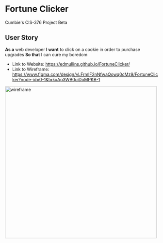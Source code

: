# **Fortune Clicker**
Cumbie's CIS-376 Project Beta

## User Story
**As a** web developer
**I want** to click on a cookie in order to purchase upgrades
**So that** I can cure my boredom

* Link to Website: 
https://edmullins.github.io/FortuneClicker/
* Link to Wireframe: 
https://www.figma.com/design/vLFrmlF2nNfwaQowq0cMz9/FortuneClicker?node-id=0-1&t=kxAp3WB0uiDoMPKB-1

<img width="500" alt="wireframe" src="https://github.com/user-attachments/assets/49829084-34d7-4488-a0fa-41b6b31b49dc" />

